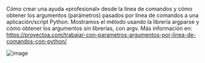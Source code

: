 Cómo crear una ayuda «profesional» desde la línea de comandos y cómo obtener los argumentos (parámetros) pasados por línea de comandos a una aplicación/script Python. Mostramos el método usando la librería argparse y cómo obtener los argumentos sin librerías, con argv. Más información en: https://proyectoa.com/trabajar-con-parametros-argumentos-por-linea-de-comandos-con-python/

![image](https://github.com/user-attachments/assets/19e9160b-4b9e-4518-96c4-54e42e3ee838)
